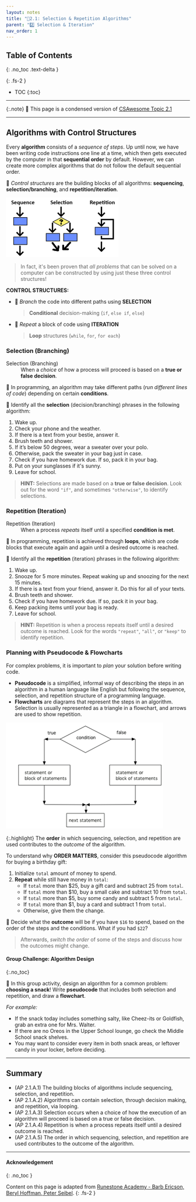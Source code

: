 ```yaml
---
layout: notes
title: "📓2.1: Selection & Repetition Algorithms" 
parent: "2️⃣ Selection & Iteration"
nav_order: 1
---
```


## Table of Contents
{: .no_toc .text-delta }

{: .fs-2 }
- TOC
{:toc}

---

{:.note}
📖 This page is a condensed version of [CSAwesome Topic 2.1](https://runestone.academy/ns/books/published/csawesome2/topic-2-1-algorithms.html) 

---

## Algorithms with Control Structures

Every **algorithm** consists of a _sequence of steps_. Up until now, we have been writing code instructions one line at a time, which then gets executed by the computer in that **sequential order** by default. However, we can create more complex algorithms that do not follow the default sequential order. 

🧱 _Control structures_ are the building blocks of all algorithms: **sequencing**, **selection/branching**, and **repetition/iteration**. 

![image-small](Figures/algorithms.png)
> In fact, it's been proven that _all problems_ that can be solved on a computer can be constructed by using just these three control structures!

<div class="imp" markdown="block">
  
**CONTROL STRUCTURES:**
* 🔀 _Branch_ the code into different paths using **SELECTION**
  > **Conditional** decision-making (`if`, `else if`, `else`)
* 🔁 _Repeat_ a block of code using **ITERATION**
  > **Loop** structures (`while`, `for`, `for each`) 

</div>

### Selection (Branching)

<html>
  <dl>
    <dt>Selection (Branching)</dt>
    <dd>When a <em>choice</em> of how a process will proceed is based on a <strong>true or false decision</strong>.</dd>
  </dl>
</html>

🔀 In programming, an algorithm may take different paths (_run different lines of code_) depending on certain **conditions**. 

<div class="task" markdown="block">

🔎 Identify all the **selection** (decision/branching) phrases in the following algorithm:

1. Wake up.
3. Check your phone and the weather.
4. If there is a text from your bestie, answer it.
5. Brush teeth and shower.
6. If it’s below 50 degrees, wear a sweater over your polo.
7. Otherwise, pack the sweater in your bag just in case. 
8. Check if you have homework due. If so, pack it in your bag.
9. Put on your sunglasses if it's sunny.
10. Leave for school.

</div>

> **HINT:** Selections are made based on a **true or false decision**. Look out for the word `"if"`, and sometimes `"otherwise"`, to identify selections.

### Repetition (Iteration)

<html>
  <dl>
    <dt>Repetition (Iteration)</dt>
    <dd>When a process <em>repeats</em> itself until a specified <strong>condition is met</strong>.</dd>
  </dl>
</html>

🔁 In programming, repetition is achieved through **loops**, which are code blocks that execute again and again until a desired outcome is reached. 

<div class="task" markdown="block">

🔎 Identify all the **repetition** (iteration) phrases in the following algorithm:

1. Wake up.
2. Snooze for 5 more minutes. Repeat waking up and snoozing for the next 15 minutes.
3. If there is a text from your friend, answer it. Do this for all of your texts.
4. Brush teeth and shower.
6. Check if you have homework due. If so, pack it in your bag.
7. Keep packing items until your bag is ready.
8. Leave for school.

</div>

> **HINT:** Repetition is when a process repeats itself until a desired outcome is reached. Look for the words `"repeat"`, `"all"`, or `"keep"` to identify repetition.

### Planning with Pseudocode & Flowcharts

For complex problems, it is important to _plan_ your solution before writing code. 

* **Pseudocode** is a simplified, informal way of describing the steps in an algorithm in a human language like English but following the sequence, selection, and repetition structure of a programming language. 
* **Flowcharts** are diagrams that represent the steps in an algorithm. Selection is usually represented as a triangle in a flowchart, and arrows are used to show repetition. 

![image-small](Figures/Condition-two.png)

{:.highlight}
The **order** in which sequencing, selection, and repetition are used contributes to the _outcome_ of the algorithm. 

To understand why **ORDER MATTERS**, consider this pseudocode algorithm for buying a birthday gift:

1. Initialize `total` amount of money to spend.
2. **Repeat** while still have money in `total`:
   - If `total` more than $25, buy a gift card and subtract 25 from `total`.
   - If `total` more than $10, buy a small cake and subtract 10 from `total`.
   - If `total` more than $5, buy some candy and subtract 5 from `total`.
   - If `total` more than $1, buy a card and subtract 1 from `total`.
   - Otherwise, give them the change.

<div class="task" markdown="block">

💬 Decide what the **outcome** will be if you have `$16` to spend, based on the order of the steps and the conditions. What if you had `$22`?
  > Afterwards, _switch the order_ of some of the steps and discuss how the outcomes might change.

</div>

#### Group Challenge: Algorithm Design
{:.no_toc}

<div class="task" markdown="block">

🍫 In this group activity, design an algorithm for a common problem: **choosing a snack**! Write **pseudocode** that includes both selection and repetition, and draw a **flowchart**.

_For example:_
- If the snack today includes something salty, like Cheez-its or Goldfish, grab an extra one for Mrs. Walter. 
- If there are no Oreos in the Upper School lounge, go check the Middle School snack shelves. 
- You may want to consider every item in both snack areas, or leftover candy in your locker, before deciding.

</div>

---

## Summary

- (AP 2.1.A.1) The building blocks of algorithms include sequencing, selection, and repetition.
- (AP 2.1.A.2) Algorithms can contain selection, through decision making, and repetition, via looping.
- (AP 2.1.A.3) Selection occurs when a choice of how the execution of an algorithm will proceed is based on a true or false decision.
- (AP 2.1.A.4) Repetition is when a process repeats itself until a desired outcome is reached.
- (AP 2.1.A.5) The order in which sequencing, selection, and repetition are used contributes to the outcome of the algorithm.


---

#### Acknowledgement
{: .no_toc }

Content on this page is adapted from [Runestone Academy - Barb Ericson, Beryl Hoffman, Peter Seibel](https://runestone.academy/ns/books/published/csawesome2/csawesome2.html).
{: .fs-2 }
